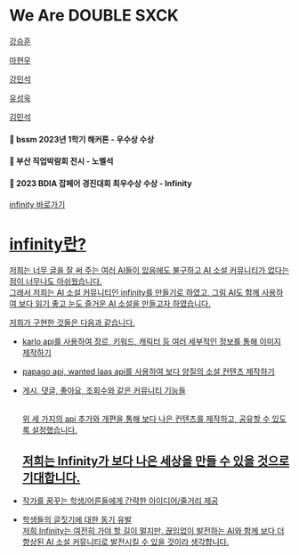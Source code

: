 # We Are DOUBLE SXCK

<a href = "https://github.com/HUN1i">강승훈</a>

<a href = "https://github.com/hw9402">마현우</a>

<a href = "https://github.com/minseok0415">강민석</a>

<a href = "https://github.com/useonguk">유성욱</a>

<a href = "https://github.com/Girey0211">김민석</a>
#### 🧊 bssm 2023년 1학기 해커톤 - 우수상 수상
#### 🧊 부산 직업박람회 전시 - 노벨석 

#### 🧊 2023 BDIA 잡페어 경진대회 최우수상 수상 - Infinity

<a href = "https://infinitynovel.kro.kr">infinity 바로가기
# infinity란?
저희는 너무 글을 잘 써 주는 여러 AI들이 있음에도 불구하고 AI 소설 커뮤니티가 없다는 점이 너무나도 아쉬웠습니다.<br>
그래서 저희는 AI 소설 커뮤니티인 infinity를 만들기로 하였고, 그림 AI도 함께 사용하여 보다 읽기 좋고 눈도 즐거운 AI 소설을 만들고자 하였습니다.<br>

저희가 구현한 것들은 다음과 같습니다.
- karlo api를 사용하여 장르, 키워드, 캐릭터 등 여러 세부적인 정보를 통해 이미지 제작하기<br>
- papago api, wanted laas api를 사용하여 보다 양질의 소설 컨텐츠 제작하기<br>
- 게시, 댓글, 좋아요, 조회수와 같은 커뮤니티 기능들<br>

  <br>위 세 가지의 api 추가와 개편을 통해 보다 나은 컨텐츠를 제작하고, 공유할 수 있도록 설정했습니다.
<br><h2>저희는 Infinity가 보다 나은 세상을 만들 수 있을 것으로 기대합니다.</h2>
- 작가를 꿈꾸는 학생/어른들에게 간략한 아이디어/줄거리 제공
- 학생들의 글짓기에 대한 동기 유발<br>
  저희 Infinity는 여전히 가야 할 길이 멀지만, 끊임없이 발전하는 AI와 함께 보다 더 향상된 AI 소설 커뮤니티로 발전시킬 수 있을 것이라 생각합니다.


